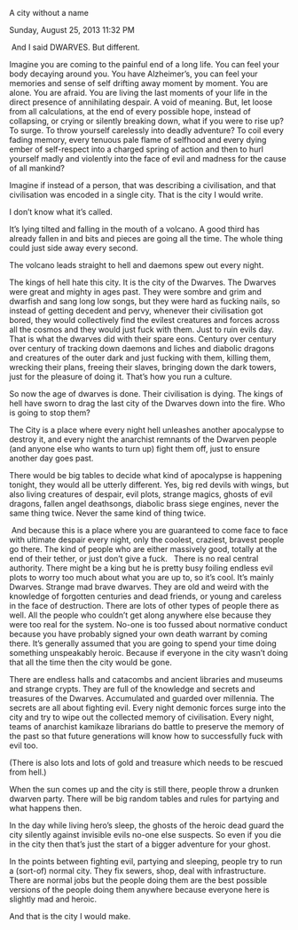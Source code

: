 A city without a name

Sunday, August 25, 2013
11:32 PM

 And I said DWARVES. But different.

Imagine you are coming to the painful end of a long life. You can feel your body decaying around you. You have Alzheimer’s, you can feel your memories and sense of self drifting away moment by moment. You are alone. You are afraid. You are living the last moments of your life in the direct presence of annihilating despair. A void of meaning. But, let loose from all calculations, at the end of every possible hope, instead of collapsing, or crying or silently breaking down, what if you were to rise up?  To surge. To throw yourself carelessly into deadly adventure? To coil every fading memory, every tenuous pale flame of selfhood and every dying ember of self-respect into a charged spring of action and then to hurl yourself madly and violently into the face of evil and madness for the cause of all mankind?

Imagine if instead of a person, that was describing a civilisation, and that civilisation was encoded in a single city. That is the city I would write.

I don’t know what it’s called.

It’s lying tilted and falling in the mouth of a volcano. A good third has already fallen in and bits and pieces are going all the time. The whole thing could just side away every second.

The volcano leads straight to hell and daemons spew out every night.

The kings of hell hate this city. It is the city of the Dwarves. The Dwarves were great and mighty in ages past. They were sombre and grim and dwarfish and sang long low songs, but they were hard as fucking nails, so instead of getting decedent and pervy, whenever their civilisation got bored, they would collectively find the evilest creatures and forces across all the cosmos and they would just fuck with them. Just to ruin evils day. That is what the dwarves did with their spare eons. Century over century over century of tracking down daemons and liches and diabolic dragons and creatures of the outer dark and just fucking with them, killing them, wrecking their plans, freeing their slaves, bringing down the dark towers, just for the pleasure of doing it. That’s how you run a culture.

So now the age of dwarves is done. Their civilisation is dying. The kings of hell have sworn to drag the last city of the Dwarves down into the fire. Who is going to stop them?

The City is a place where every night hell unleashes another apocalypse to destroy it, and every night the anarchist remnants of the Dwarven people (and anyone else who wants to turn up) fight them off, just to ensure another day goes past.

There would be big tables to decide what kind of apocalypse is happening tonight, they would all be utterly different. Yes, big red devils with wings, but also living creatures of despair, evil plots, strange magics, ghosts of evil dragons, fallen angel deathsongs, diabolic brass siege engines, never the same thing twice. Never the same kind of thing twice.

 And because this is a place where you are guaranteed to come face to face with ultimate despair every night, only the coolest, craziest, bravest people go there. The kind of people who are either massively good, totally at the end of their tether, or just don’t give a fuck.
 
There is no real central authority. There might be a king but he is pretty busy foiling endless evil plots to worry too much about what you are up to, so it’s cool. It’s mainly Dwarves. Strange mad brave dwarves. They are old and weird with the knowledge of forgotten centuries and dead friends, or young and careless in the face of destruction. There are lots of other types of people there as well. All the people who couldn’t get along anywhere else because they were too real for the system. No-one is too fussed about normative conduct because you have probably signed your own death warrant by coming there. It’s generally assumed that you are going to spend your time doing something unspeakably heroic. Because if everyone in the city wasn’t doing that all the time then the city would be gone.

There are endless halls and catacombs and ancient libraries and museums and strange crypts. They are full of the knowledge and secrets and treasures of the Dwarves. Accumulated and guarded over millennia. The secrets are all about fighting evil. Every night demonic forces surge into the city and try to wipe out the collected memory of civilisation. Every night, teams of anarchist kamikaze librarians do battle to preserve the memory of the past so that future generations will know how to successfully fuck with evil too.

(There is also lots and lots of gold and treasure which needs to be rescued from hell.)

When the sun comes up and the city is still there, people throw a drunken dwarven party. There will be big random tables and rules for partying and what happens then. 

In the day while living hero’s sleep, the ghosts of the heroic dead guard the city silently against invisible evils no-one else suspects. So even if you die in the city then that’s just the start of a bigger adventure for your ghost.

In the points between fighting evil, partying and sleeping, people try to run a (sort-of) normal city. They fix sewers, shop, deal with infrastructure. There are normal jobs but the people doing them are the best possible versions of the people doing them anywhere because everyone here is slightly mad and heroic.

And that is the city I would make. 
